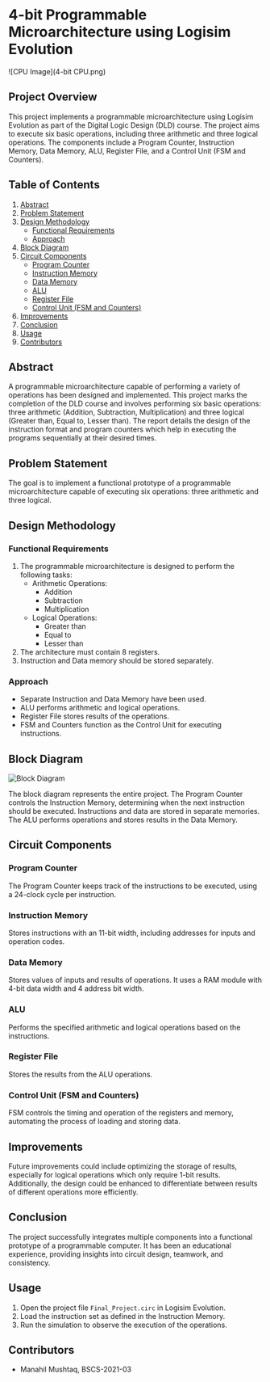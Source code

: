 # 4-bit Programmable Microarchitecture using Logisim Evolution

![CPU Image](4-bit CPU.png)

## Project Overview

This project implements a programmable microarchitecture using Logisim Evolution as part of the Digital Logic Design (DLD) course. The project aims to execute six basic operations, including three arithmetic and three logical operations. The components include a Program Counter, Instruction Memory, Data Memory, ALU, Register File, and a Control Unit (FSM and Counters).

## Table of Contents
1. [Abstract](#abstract)
2. [Problem Statement](#problem-statement)
3. [Design Methodology](#design-methodology)
   - [Functional Requirements](#functional-requirements)
   - [Approach](#approach)
4. [Block Diagram](#block-diagram)
5. [Circuit Components](#circuit-components)
   - [Program Counter](#program-counter)
   - [Instruction Memory](#instruction-memory)
   - [Data Memory](#data-memory)
   - [ALU](#alu)
   - [Register File](#register-file)
   - [Control Unit (FSM and Counters)](#control-unit)
6. [Improvements](#improvements)
7. [Conclusion](#conclusion)
8. [Usage](#usage)
9. [Contributors](#contributors)

## Abstract

A programmable microarchitecture capable of performing a variety of operations has been designed and implemented. This project marks the completion of the DLD course and involves performing six basic operations: three arithmetic (Addition, Subtraction, Multiplication) and three logical (Greater than, Equal to, Lesser than). The report details the design of the instruction format and program counters which help in executing the programs sequentially at their desired times.

## Problem Statement

The goal is to implement a functional prototype of a programmable microarchitecture capable of executing six operations: three arithmetic and three logical.

## Design Methodology

### Functional Requirements
1. The programmable microarchitecture is designed to perform the following tasks:
   - Arithmetic Operations:
     - Addition
     - Subtraction
     - Multiplication
   - Logical Operations:
     - Greater than
     - Equal to
     - Lesser than
2. The architecture must contain 8 registers.
3. Instruction and Data memory should be stored separately.

### Approach
- Separate Instruction and Data Memory have been used.
- ALU performs arithmetic and logical operations.
- Register File stores results of the operations.
- FSM and Counters function as the Control Unit for executing instructions.

## Block Diagram

![Block Diagram](path_to_block_diagram_image)

The block diagram represents the entire project. The Program Counter controls the Instruction Memory, determining when the next instruction should be executed. Instructions and data are stored in separate memories. The ALU performs operations and stores results in the Data Memory.

## Circuit Components

### Program Counter
The Program Counter keeps track of the instructions to be executed, using a 24-clock cycle per instruction.

### Instruction Memory
Stores instructions with an 11-bit width, including addresses for inputs and operation codes.

### Data Memory
Stores values of inputs and results of operations. It uses a RAM module with 4-bit data width and 4 address bit width.

### ALU
Performs the specified arithmetic and logical operations based on the instructions.

### Register File
Stores the results from the ALU operations.

### Control Unit (FSM and Counters)
FSM controls the timing and operation of the registers and memory, automating the process of loading and storing data.

## Improvements

Future improvements could include optimizing the storage of results, especially for logical operations which only require 1-bit results. Additionally, the design could be enhanced to differentiate between results of different operations more efficiently.

## Conclusion

The project successfully integrates multiple components into a functional prototype of a programmable computer. It has been an educational experience, providing insights into circuit design, teamwork, and consistency.

## Usage

1. Open the project file `Final_Project.circ` in Logisim Evolution.
2. Load the instruction set as defined in the Instruction Memory.
3. Run the simulation to observe the execution of the operations.

## Contributors

- Manahil Mushtaq, BSCS-2021-03
